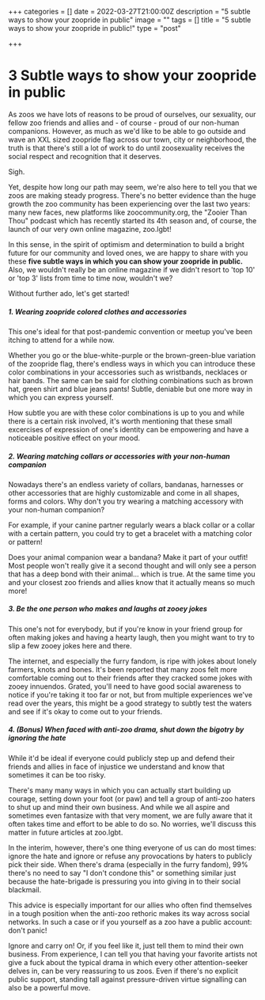 +++
categories = []
date = 2022-03-27T21:00:00Z
description = "5 subtle ways to show your zoopride in public"
image = ""
tags = []
title = "5 subtle ways to show your zoopride in public!"
type = "post"

+++
# 3 Subtle ways to show your zoopride in public
As zoos we have lots of reasons to be proud of ourselves, our sexuality, our fellow zoo friends and allies and - of course - proud of our non-human companions. However, as much as we'd like to be able to go outside and wave an XXL sized zoopride flag across our town, city or neighborhood, the truth is that there's still a lot of work to do until zoosexuality receives the social respect and recognition that it deserves.

Sigh.

Yet, despite how long our path may seem, we're also here to tell you that we zoos are making steady progress. There's no better evidence than the huge growth the zoo community has been experiencing over the last two years: many new faces, new platforms like zoocommunity.org, the "Zooier Than Thou" podcast which has recently started its 4th season and, of course, the launch of our very own online magazine, zoo.lgbt!

In this sense, in the spirit of optimism and determination to build a bright future for our community and loved ones, we are happy to share with you these **five subtle ways in which you can show your zoopride in public.** Also, we wouldn't really be an online magazine if we didn't resort to 'top 10' or 'top 3' lists from time to time now, wouldn't we?

Without further ado, let's get started!

##### 1. Wearing zoopride colored clothes and accessories
This one's ideal for that post-pandemic convention or meetup you've been itching to attend for a while now.

Whether you go or the blue-white-purple or the brown-green-blue variation of the zoopride flag, there's endless ways in which you can introduce these color combinations in your accessories such as wristbands, necklaces or hair bands. The same can be said for clothing combinations such as brown hat, green shirt and blue jeans pants! Subtle, deniable but one more way in which you can express yourself.

How subtle you are with these color combinations is up to you and while there is a certain risk involved, it's worth mentioning that these small excercises of expression of one's identity can be empowering and have a noticeable positive effect on your mood.

##### 2. Wearing matching collars or accessories with your non-human companion
Nowadays there's an endless variety of collars, bandanas, harnesses or other accessories that are highly customizable and come in all shapes, forms and colors. Why don't you try wearing a matching accessory with your non-human companion?

For example, if your canine partner regularly wears a black collar or a collar with a certain pattern, you could try to get a bracelet with a matching color or pattern! 

Does your animal companion wear a bandana? Make it part of your outfit! Most people won't really give it a second thought and will only see a person that has a deep bond with their animal... which is true. At the same time you and your closest zoo friends and allies know that it actually means so much more!

##### 3. Be the one person who makes and laughs at zooey jokes
This one's not for everybody, but if you're know in your friend group for often making jokes and having a hearty laugh, then you might want to try to slip a few zooey jokes here and there. 

The internet, and especially the furry fandom, is ripe with jokes about lonely farmers, knots and bones. It's been reported that many zoos felt more comfortable coming out to their friends after they cracked some jokes with zooey innuendos. Grated, you'll need to have good social awareness to notice if you're taking it too far or not, but from multiple experiences we've read over the years, this might be a good strategy to subtly test the waters and see if it's okay to come out to your friends.

##### 4. (Bonus) When faced with anti-zoo drama, shut down the bigotry by ignoring the hate
While it'd be ideal if everyone could publicly step up and defend their friends and allies in face of injustice we understand and know that sometimes it can be too risky.

There's many many ways in which you can actually start building up courage, setting down your foot (or paw) and tell a group of anti-zoo haters to shut up and mind their own business. And while we all aspire and sometimes even fantasize with that very moment, we are fully aware that it often takes time and effort to be able to do so. No worries, we'll discuss this matter in future articles at zoo.lgbt.

In the interim, however, there's one thing everyone of us can do most times: ignore the hate and ignore or refuse any provocations by haters to publicly pick their side. When there's drama (especially in the furry fandom), 99% there's no need to say "I don't condone this" or something similar just because the hate-brigade is pressuring you into giving in to their social blackmail.

This advice is especially important for our allies who often find themselves in a tough position when the anti-zoo rethoric makes its way across social networks. In such a case or if you yourself as a zoo have a public account: don't panic!

Ignore and carry on! Or, if you feel like it, just tell them to mind their own business. From experience, I can tell you that having your favorite artists not give a fuck about the typical drama in which every other attention-seeker delves in, can be very reassuring to us zoos. Even if there's no explicit public support, standing tall against pressure-driven virtue signalling can also be a powerful move.